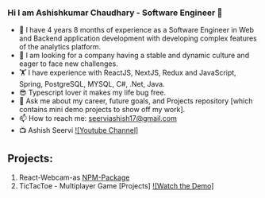 ### Hi I am Ashishkumar Chaudhary - Software Engineer 👋

- 🏈 I have 4 years 8 months of experience as a Software Engineer in Web and Backend application development with developing complex features of the analytics platform. 
- 🍺 I am looking for a company having a stable and dynamic culture and eager to face new challenges.
- 🏋️ I have experience with ReactJS, NextJS, Redux and JavaScript, Spring, PostgreSQL, MYSQL, C#, .Net, Java.
- 😎 Typescript lover it makes my life bug free.
- 💬 Ask me about my career, future goals, and Projects repository [which contains mini demo projects to show off my work].
- 📫 How to reach me: seerviashish17@gmail.com
- 📺 Ashish Seervi [![Youtube Channel]](https://www.youtube.com/channel/UC0vAIePf9CJT3aWg76Z6SYg)

## Projects:

1. React-Webcam-as [NPM-Package](https://github.com/seerviashish/react-webcam-as)
2. TicTacToe - Multiplayer Game [Projects] [![Watch the Demo]](https://www.youtube.com/watch?v=RLXSAVVkPiE&list=PLbewFy_0Oeh5IHuHRprbCai8cOzt0eo6y&ab_channel=AshishSeervi)
